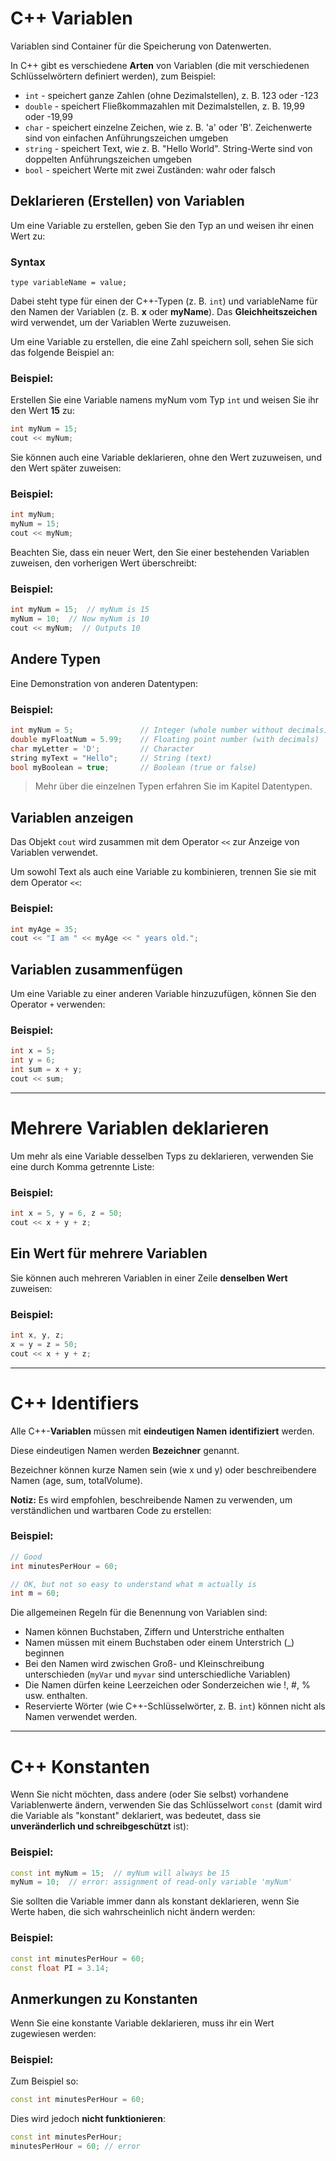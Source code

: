 # C++ Variablen
Variablen sind Container für die Speicherung von Datenwerten. 

In C++ gibt es verschiedene **Arten** von Variablen (die mit verschiedenen Schlüsselwörtern definiert werden), zum Beispiel:

- `int` - speichert ganze Zahlen (ohne Dezimalstellen), z. B. 123 oder -123
- `double` - speichert Fließkommazahlen mit Dezimalstellen, z. B. 19,99 oder -19,99
- `char` - speichert einzelne Zeichen, wie z. B. 'a' oder 'B'. Zeichenwerte sind von einfachen Anführungszeichen umgeben
- `string` - speichert Text, wie z. B. "Hello World". String-Werte sind von doppelten Anführungszeichen umgeben
- `bool` - speichert Werte mit zwei Zuständen: wahr oder falsch

## Deklarieren (Erstellen) von Variablen
Um eine Variable zu erstellen, geben Sie den Typ an und weisen ihr einen Wert zu:
### Syntax
```
type variableName = value; 
```

Dabei steht type für einen der C++-Typen (z. B. `int`) und variableName für den Namen der Variablen (z. B. **x** oder **myName**). Das **Gleichheitszeichen** wird verwendet, um der Variablen Werte zuzuweisen.

Um eine Variable zu erstellen, die eine Zahl speichern soll, sehen Sie sich das folgende Beispiel an:
### Beispiel:
Erstellen Sie eine Variable namens myNum vom Typ `int` und weisen Sie ihr den Wert **15** zu:
```cpp
int myNum = 15;
cout << myNum; 
```

Sie können auch eine Variable deklarieren, ohne den Wert zuzuweisen, und den Wert später zuweisen:
### Beispiel:
```cpp
int myNum;
myNum = 15;
cout << myNum; 
```

Beachten Sie, dass ein neuer Wert, den Sie einer bestehenden Variablen zuweisen, den vorherigen Wert überschreibt:
### Beispiel:
```cpp
int myNum = 15;  // myNum is 15
myNum = 10;  // Now myNum is 10
cout << myNum;  // Outputs 10 
```

## Andere Typen
Eine Demonstration von anderen Datentypen:
### Beispiel:
```cpp
int myNum = 5;               // Integer (whole number without decimals)
double myFloatNum = 5.99;    // Floating point number (with decimals)
char myLetter = 'D';         // Character
string myText = "Hello";     // String (text)
bool myBoolean = true;       // Boolean (true or false) 
```

> Mehr über die einzelnen Typen erfahren Sie im Kapitel Datentypen.

## Variablen anzeigen
Das Objekt `cout` wird zusammen mit dem Operator `<<` zur Anzeige von Variablen verwendet.

Um sowohl Text als auch eine Variable zu kombinieren, trennen Sie sie mit dem Operator `<<`:
### Beispiel:
```cpp
int myAge = 35;
cout << "I am " << myAge << " years old."; 
```

## Variablen zusammenfügen
Um eine Variable zu einer anderen Variable hinzuzufügen, können Sie den Operator `+` verwenden:

### Beispiel:
```cpp
int x = 5;
int y = 6;
int sum = x + y;
cout << sum; 
```

------

# Mehrere Variablen deklarieren
Um mehr als eine Variable desselben Typs zu deklarieren, verwenden Sie eine durch Komma getrennte Liste:
### Beispiel:
```cpp
int x = 5, y = 6, z = 50;
cout << x + y + z;
```

## Ein Wert für mehrere Variablen
Sie können auch mehreren Variablen in einer Zeile **denselben Wert** zuweisen:
### Beispiel:
```cpp
int x, y, z;
x = y = z = 50;
cout << x + y + z;
```

------

# C++ Identifiers
Alle C++-**Variablen** müssen mit **eindeutigen Namen** **identifiziert** werden. 

Diese eindeutigen Namen werden **Bezeichner** genannt. 

Bezeichner können kurze Namen sein (wie x und y) oder beschreibendere Namen (age, sum, totalVolume). 

**Notiz:** Es wird empfohlen, beschreibende Namen zu verwenden, um verständlichen und wartbaren Code zu erstellen:
### Beispiel:
```cpp
// Good
int minutesPerHour = 60;

// OK, but not so easy to understand what m actually is
int m = 60;
```

Die allgemeinen Regeln für die Benennung von Variablen sind:

- Namen können Buchstaben, Ziffern und Unterstriche enthalten
- Namen müssen mit einem Buchstaben oder einem Unterstrich (_) beginnen
- Bei den Namen wird zwischen Groß- und Kleinschreibung unterschieden (`myVar` und `myvar` sind unterschiedliche Variablen)
- Die Namen dürfen keine Leerzeichen oder Sonderzeichen wie !, #, % usw. enthalten.
- Reservierte Wörter (wie C++-Schlüsselwörter, z. B. `int`) können nicht als Namen verwendet werden.

------

# C++ Konstanten
Wenn Sie nicht möchten, dass andere (oder Sie selbst) vorhandene Variablenwerte ändern, verwenden Sie das Schlüsselwort `const` (damit wird die Variable als "konstant" deklariert, was bedeutet, dass sie **unveränderlich und schreibgeschützt** ist):
### Beispiel:
```cpp
const int myNum = 15;  // myNum will always be 15
myNum = 10;  // error: assignment of read-only variable 'myNum' 
```

Sie sollten die Variable immer dann als konstant deklarieren, wenn Sie Werte haben, die sich wahrscheinlich nicht ändern werden:

### Beispiel:
```cpp
const int minutesPerHour = 60;
const float PI = 3.14; 
```

## Anmerkungen zu Konstanten
Wenn Sie eine konstante Variable deklarieren, muss ihr ein Wert zugewiesen werden:
### Beispiel:
Zum Beispiel so:
```cpp
const int minutesPerHour = 60;
```
Dies wird jedoch **nicht funktionieren**:
```cpp
const int minutesPerHour;
minutesPerHour = 60; // error 
```
